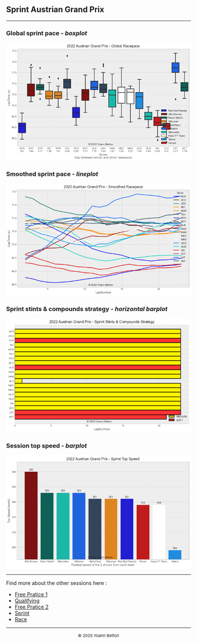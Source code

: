 ## Sprint Austrian Grand Prix

---

### Global sprint pace - *boxplot*

<img src="/output/2022-07-10_Austrian_Grand_Prix/global_sprintpace_white.png?raw=true"/>

### Smoothed sprint pace - *lineplot*

<img src="/output/2022-07-10_Austrian_Grand_Prix/smoothed_sprintpace_white.png?raw=true"/>

### Sprint stints & compounds strategy - *horizontal barplot*

<img src="/output/2022-07-10_Austrian_Grand_Prix/sprint_stints_compounds_stategy_white.png?raw=true"/>

### Session top speed - *barplot*

<img src="/output/2022-07-10_Austrian_Grand_Prix/topspeed_sprint_white.png?raw=true"/>

--- 

Find more about the other sessions here :
  - [Free Pratice 1](/page/FP1/2022-07-10_Austrian_Grand_Prix)
  - [Qualifying](/page/Qualifying/2022-07-10_Austrian_Grand_Prix) 
  - [Free Pratice 2](/page/FP2/2022-07-10_Austrian_Grand_Prix)
  - [Sprint](/page/Sprint/2022-07-10_Austrian_Grand_Prix)
  - [Race](/page/Race/2022-07-10_Austrian_Grand_Prix)

---

<div style="text-align: center">
  <p style="font-size:11px">&copy; 2025 Yoann Betton</p>
</div>

<!-- ---

<p style="font-size:11px">Page generated from <a href="https://github.com/yoannbtn/yoannbtn.github.io">github.com/yoannbtn</a>.</p> -->